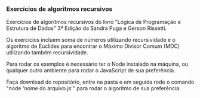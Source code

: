 ### Exercícios de algoritmos recursivos

Exercícios de algoritmos recursivos do livro "Lógica de Programação e Estrutura de Dados" 3ª Edição da Sandra Puga e Gerson Rissetti.

Os exercícios incluem soma de números utilizando recursividade e o algoritmo de Euclides para encontrar o Máximo Divisor Comum (MDC) utilizando também recursividade.

Para rodar os exemplos é necessário ter o Node instalado na máquina, ou qualquer outro ambiente para rodar o JavaScript de sua preferência.

Faça download do repositório, entre na pasta e em seguida rode o comando "node 'nome do arquivo.js'" para rodar o algoritmo de sua preferência.